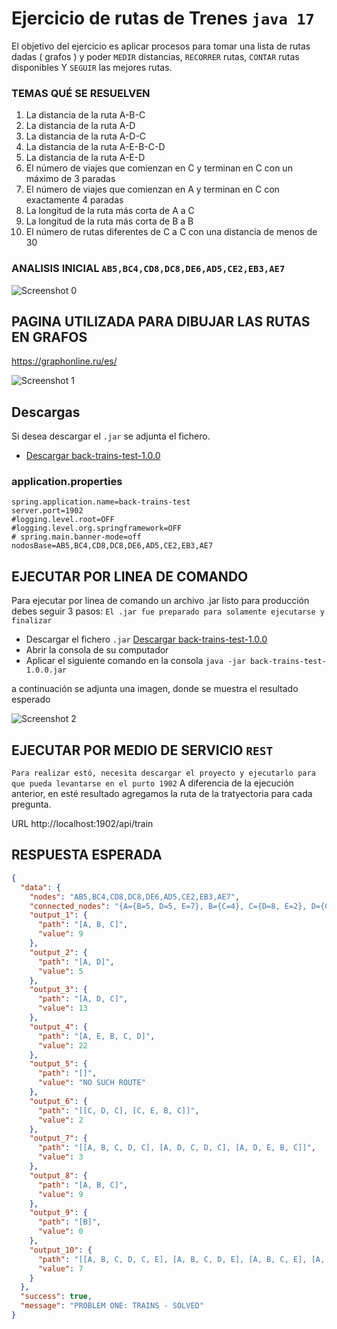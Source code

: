 # Ejercicio de rutas de Trenes `java 17`

El objetivo del ejercicio es aplicar procesos para tomar una lista de rutas dadas ( grafos ) y poder `MEDIR` distancias, `RECORRER` rutas, `CONTAR` rutas disponibles Y `SEGUIR` las mejores rutas.

### TEMAS QUÉ SE RESUELVEN
1) La distancia de la ruta A-B-C
2) La distancia de la ruta A-D
3) La distancia de la ruta A-D-C
4) La distancia de la ruta A-E-B-C-D
5) La distancia de la ruta A-E-D
6) El número de viajes que comienzan en C y terminan en C con un máximo de 3 paradas
7) El número de viajes que comienzan en A y terminan en C con exactamente 4 paradas
8) La longitud de la ruta más corta de A a C
9) La longitud de la ruta más corta de B a B
10) El número de rutas diferentes de C a C con una distancia de menos de 30

### ANALISIS INICIAL `AB5,BC4,CD8,DC8,DE6,AD5,CE2,EB3,AE7`
![Screenshot 0](http://telematico-tools.azurewebsites.net/cloud/tests/rutas-de-tren/img/grafos-hoja-1.jpeg)

## PAGINA UTILIZADA PARA DIBUJAR LAS RUTAS EN GRAFOS
https://graphonline.ru/es/

![Screenshot 1](http://telematico-tools.azurewebsites.net/cloud/tests/rutas-de-tren/img/grafos-rutas-de-trenes.png)

## Descargas
Si desea descargar el `.jar` se adjunta el fichero.

- [Descargar back-trains-test-1.0.0](https://telematico-tools.azurewebsites.net/cloud/tests/rutas-de-tren/back-trains-test-1.0.0.jar)


### application.properties
```properties
spring.application.name=back-trains-test
server.port=1902
#logging.level.root=OFF
#logging.level.org.springframework=OFF
# spring.main.banner-mode=off
nodosBase=AB5,BC4,CD8,DC8,DE6,AD5,CE2,EB3,AE7
```

## EJECUTAR POR LINEA DE COMANDO
Para ejecutar por linea de comando un archivo .jar listo para producción debes
seguir 3 pasos: `El .jar fue preparado para solamente ejecutarse y finalizar`

- Descargar el fichero `.jar` [Descargar back-trains-test-1.0.0](http://telematico-tools.azurewebsites.net/cloud/tests/rutas-de-tren/back-trains-test-1.0.0.jar)
- Abrir la consola de su computador
- Aplicar el siguiente comando en la consola `java -jar back-trains-test-1.0.0.jar`

a continuación se adjunta una imagen, donde se muestra el resultado esperado

![Screenshot 2](http://telematico-tools.azurewebsites.net/cloud/tests/rutas-de-tren/img/trains-results-1.png)


## EJECUTAR POR MEDIO DE SERVICIO `REST`
`Para realizar estó, necesita descargar el proyecto y ejecutarlo para que pueda levantarse en el purto 1902`
A diferencia de la ejecución anterior, en esté resultado agregamos la ruta de la tratyectoria para cada pregunta.

URL
http://localhost:1902/api/train

## RESPUESTA ESPERADA

```json
{
  "data": {
    "nodes": "AB5,BC4,CD8,DC8,DE6,AD5,CE2,EB3,AE7",
    "connected_nodes": "{A={B=5, D=5, E=7}, B={C=4}, C={D=8, E=2}, D={C=8, E=6}, E={B=3}}",
    "output_1": {
      "path": "[A, B, C]",
      "value": 9
    },
    "output_2": {
      "path": "[A, D]",
      "value": 5
    },
    "output_3": {
      "path": "[A, D, C]",
      "value": 13
    },
    "output_4": {
      "path": "[A, E, B, C, D]",
      "value": 22
    },
    "output_5": {
      "path": "[]",
      "value": "NO SUCH ROUTE"
    },
    "output_6": {
      "path": "[[C, D, C], [C, E, B, C]]",
      "value": 2
    },
    "output_7": {
      "path": "[[A, B, C, D, C], [A, D, C, D, C], [A, D, E, B, C]]",
      "value": 3
    },
    "output_8": {
      "path": "[A, B, C]",
      "value": 9
    },
    "output_9": {
      "path": "[B]",
      "value": 0
    },
    "output_10": {
      "path": "[[A, B, C, D, C, E], [A, B, C, D, E], [A, B, C, E], [A, D, C, D, E], [A, D, C, E], [A, D, E], [A, E]]",
      "value": 7
    }
  },
  "success": true,
  "message": "PROBLEM ONE: TRAINS - SOLVED"
}
```

